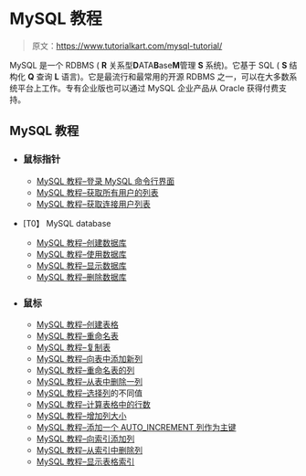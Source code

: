 # MySQL 教程

> 原文：<https://www.tutorialkart.com/mysql-tutorial/>

MySQL 是一个 RDBMS ( **R** 关系型**D**ATA**B**ase**M**管理 **S** 系统)。它基于 SQL ( **S** 结构化 **Q** 查询 **L** 语言)。它是最流行和最常用的开源 RDBMS 之一，可以在大多数系统平台上工作。专有企业版也可以通过 MySQL 企业产品从 Oracle 获得付费支持。

## MySQL 教程

*   ### 鼠标指针

    *   [MySQL 教程–登录 MySQL 命令行界面](https://www.tutorialkart.com/mysql/login-to-mysql-server-with-username-and-password/)
    *   [MySQL 教程–获取所有用户的列表](https://www.tutorialkart.com/mysql/mysql-server-get-list-of-all-users/)
    *   [MySQL 教程–获取连接用户列表](https://www.tutorialkart.com/mysql/mysql-server-get-list-of-connected-users/)
*   [T0】 MySQL database
    *   [MySQL 教程–创建数据库](http://www.tutorialkart.com/mysql/create-a-database-in-mysql/)
    *   [MySQL 教程–使用数据库](http://www.tutorialkart.com/mysql/select-a-database-in-mysql/)
    *   [MySQL 教程–显示数据库](http://www.tutorialkart.com/mysql/show-existing-databases-in-mysql/)
    *   [MySQL 教程–删除数据库](http://www.tutorialkart.com/mysql/delete-a-database-in-mysql/)
*   ### 鼠标

    *   [MySQL 教程–创建表格](http://www.tutorialkart.com/mysql/create-table-in-mysql/)
    *   [MySQL 教程–重命名表](https://www.tutorialkart.com/mysql/rename-mysql-table/)
    *   [MySQL 教程–复制表](https://www.tutorialkart.com/mysql/mysql-duplicate-table/)
    *   [MySQL 教程–向表中添加新列](https://www.tutorialkart.com/mysql/add-new-column-to-mysql-table/)
    *   [MySQL 教程–重命名表的列](https://www.tutorialkart.com/mysql/rename-column-of-mysql-table/)
    *   [MySQL 教程–从表中删除一列](https://www.tutorialkart.com/mysql/delete-column-from-mysql-table/)
    *   [MySQL 教程–选择列](https://www.tutorialkart.com/mysql/select-distinct-values-present-of-column-in-mysql-table/)的不同值
    *   [MySQL 教程–计算表格中的行数](https://www.tutorialkart.com/mysql/get-total-number-of-rows-present-in-mysql-table/)
    *   [MySQL 教程–增加列大小](https://www.tutorialkart.com/mysql/increase-column-size-in-mysql/)
    *   [MySQL 教程–添加一个 AUTO_INCREMENT 列作为主键](https://www.tutorialkart.com/mysql/add-column-auto-increment-primary-key-mysql-table/)
    *   [MySQL 教程–向索引添加列](https://www.tutorialkart.com/mysql/add-column-to-index-in-mysql/)
    *   [MySQL 教程–从索引中删除列](https://www.tutorialkart.com/mysql/delete-drop-column-from-index-mysql/)
    *   [MySQL 教程–显示表格索引](https://www.tutorialkart.com/mysql/mysql-show-index-from-table/)